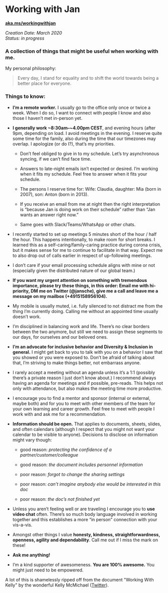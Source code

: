 # Working with Jan

**[aka.ms/workingwithjan](http://aka.ms/workingwithjan)**

*Creation Date: March 2020*  
*Status: in progress*  

### A collection of things that might be useful when working with me.  

My personal philosophy: 
 > Every day, I stand for equality and to shift the world towards being a better place for everyone.  


### Things to know:

 - **I’m a remote worker.** I usually go to the office only once or twice a week. When I do so, I want to connect with people I know and also those I haven’t met in-person yet. 

 - **I generally work ~8:30am–~4.00pm CEST**, and evening hours (after 9pm, depending on load. I avoid meetings in the evening. I reserve quite some time for the family, also during the time that our timezones may overlap. I apologize (or do I?), that’s my priorities. 

   - Don’t feel obliged to give in to my schedule. Let’s try asynchronous syncing, if we can’t find face time. 

   - Answers to late-night emails isn’t expected or desired. I’m working when it fits my schedule. Feel free to answer when it fits your schedule. 

   - The persons I reserve time for: Wife: Claudia, daughter: Mia (born in 2007), son: Anton (born in 2013).  

   - If you receive an email from me at night then the right interpretation is “because Jan is doing work on their schedule” rather than “Jan wants an answer right now.” 

   - Same goes with Slack/Teams/WhatsApp or other chats. 

 - I recently started to set up meetings 5 minutes short of the hour / half the hour. This happens intentionally, to make room for short breaks. I learned this as a self-caring/family-caring practice during corona crisis, but it makes sense for me to continue to facilitate in that way. Expect me to also drop out of calls earlier in respect of up-following meetings.   

 - I don’t care if your email processing schedule aligns with mine or not (especially given the distributed nature of our global team.) 

 - **If you want my urgent attention on something with tremendous importance, please try these things, in this order: Email me with hi-priority, DM me on Twitter (@jansche), give me a call and leave me a message on my mailbox (+4915158956104).** 

 - My mobile is usually muted, i.e. fully silenced to not distract me from the thing I’m currently doing. Calling me without an appointed time usually doesn’t work. 

 - I’m disciplined in balancing work and life. There’s no clear borders between the two anymore, but still we need to assign these segments to our days, for ourselves and our beloved ones. 

 - **I’m an advocate for inclusive behavior and Diversity & Inclusion in general.** I might get back to you to talk with you on a behavior I saw that you showed or you were exposed to. Don’t be afraid of talking about that, I’m striving to make things better, not embarrass anyone. 

 - I rarely accept a meeting without an agenda unless it’s a 1:1 (possibly there’s a private reason I just don’t know about.) I recommend always having an agenda for meetings and if possible, pre-reads. This helps not only with attendance, but also makes the meeting time more productive.  

 - I encourage you to find a mentor and sponsor (internal or external, maybe both) and for you to meet with other members of the team for your own learning and career growth. Feel free to meet with people I work with and ask me for a recommendation.  

 - **Information should be open.** That applies to documents, sheets, slides, and often calendars (although I respect that you might not want your calendar to be visible to anyone). Decisions to disclose on information might vary though:  

   - good reason: *protecting the confidence of a partner/customer/colleague* 

   - good reason: *the document includes personnel information* 

   - poor reason: *forgot to change the sharing settings* 

   - poor reason: *can’t imagine anybody else would be interested in this doc* 

   - poor reason: *the doc’s not finished yet* 

 - Unless you aren’t feeling well or are traveling I encourage you to **use video chat** often. There’s so much body language involved in working together and this establishes a more “in person” connection with your vis-a-vis.  

 - Amongst other things I value **honesty, kindness, straightforwardness, openness, agility and dependability**. Call me out if I miss the mark on these!  

 - **Ask me anything!**  

 - I’m a kind supporter of awesomeness. **You are 100% awesome.** You might just need to be empowered. 

A lot of this is shamelessly ripped off from the document "Working With Kelly" by the wonderful Kelly McMichael ([Twitter](http://twitter.com/kellyshalk)).
